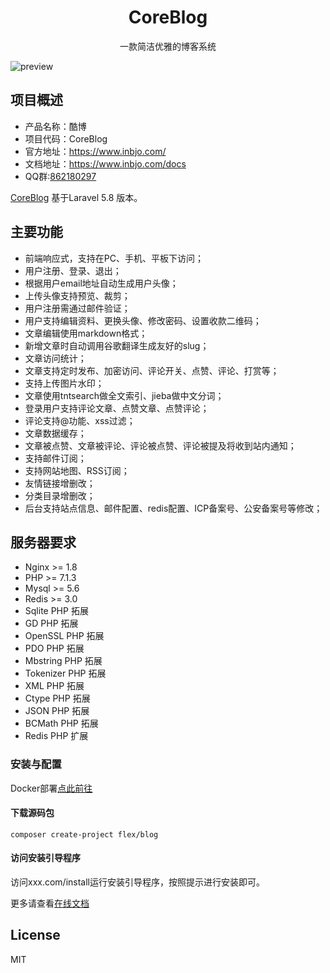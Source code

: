 <h1 align="center"> CoreBlog </h1>

<p align="center">一款简洁优雅的博客系统</p>

![preview](https://raw.githubusercontent.com/inbjo/CoreBlog/master/public/images/preview.png)

## 项目概述

* 产品名称：酷博
* 项目代码：CoreBlog
* 官方地址：https://www.inbjo.com/
* 文档地址：https://www.inbjo.com/docs
* QQ群:[862180297](https://jq.qq.com/?_wv=1027&k=5l6VXeo)

[CoreBlog](https://github.com/inbjo/CoreBlog) 基于Laravel 5.8 版本。

## 主要功能
* 前端响应式，支持在PC、手机、平板下访问；
* 用户注册、登录、退出；
* 根据用户email地址自动生成用户头像；
* 上传头像支持预览、裁剪；
* 用户注册需通过邮件验证；
* 用户支持编辑资料、更换头像、修改密码、设置收款二维码；
* 文章编辑使用markdown格式；
* 新增文章时自动调用谷歌翻译生成友好的slug；
* 文章访问统计；
* 文章支持定时发布、加密访问、评论开关、点赞、评论、打赏等；
* 支持上传图片水印；
* 文章使用tntsearch做全文索引、jieba做中文分词；
* 登录用户支持评论文章、点赞文章、点赞评论；
* 评论支持@功能、xss过滤；
* 文章数据缓存；
* 文章被点赞、文章被评论、评论被点赞、评论被提及将收到站内通知；
* 支持邮件订阅；
* 支持网站地图、RSS订阅；
* 友情链接增删改；
* 分类目录增删改；
* 后台支持站点信息、邮件配置、redis配置、ICP备案号、公安备案号等修改；

## 服务器要求
* Nginx >= 1.8
* PHP >= 7.1.3
* Mysql >= 5.6
* Redis >= 3.0
* Sqlite PHP 拓展
* GD PHP 拓展
* OpenSSL PHP 拓展
* PDO PHP 拓展
* Mbstring PHP 拓展
* Tokenizer PHP 拓展
* XML PHP 拓展
* Ctype PHP 拓展
* JSON PHP 拓展
* BCMath PHP 拓展
* Redis PHP 扩展

### 安装与配置
Docker部署[点此前往](https://github.com/inbjo/CoreBlog-Docker)

#### 下载源码包
```
composer create-project flex/blog 
```

#### 访问安装引导程序
访问xxx.com/install运行安装引导程序，按照提示进行安装即可。

更多请查看[在线文档](https://www.inbjo.com/docs)

## License
MIT
